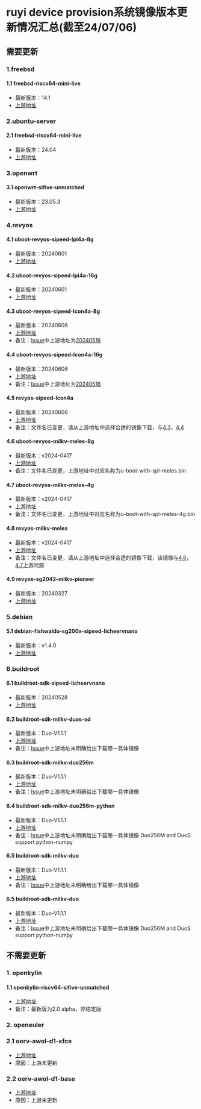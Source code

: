 # ruyi device provision系统镜像版本更新情况汇总(截至24/07/06)

## 需要更新

### 1.freebsd

#### 1.1 freebsd-riscv64-mini-live

+ 最新版本：14.1
+ [上游地址](https://download.freebsd.org/releases/riscv/riscv64/ISO-IMAGES/14.1/FreeBSD-14.1-RELEASE-riscv-riscv64-mini-memstick.img)

### 2.ubuntu-server

#### 2.1 freebsd-riscv64-mini-live

+ 最新版本：24.04
+ [上游地址](https://cdimage.ubuntu.com/releases/24.04/release/ubuntu-24.04-preinstalled-server-riscv64+unmatched.img.xz)

### 3.openwrt

#### 3.1 openwrt-sifive-unmatched

+ 最新版本：23.05.3
+ [上游地址](https://mirror-03.infra.openwrt.org/releases/23.05.3/targets/sifiveu/generic/openwrt-23.05.3-sifiveu-generic-sifive_unmatched-ext4-sdcard.img.gz)

### 4.revyos

#### 4.1 uboot-revyos-sipeed-lpi4a-8g

+ 最新版本：20240601
+ [上游地址](https://mirror.iscas.ac.cn/revyos/extra/images/lpi4a/20240601/u-boot-with-spl-lpi4a.bin)

#### 4.2 uboot-revyos-sipeed-lpi4a-16g

+ 最新版本：20240601
+ [上游地址](https://mirror.iscas.ac.cn/revyos/extra/images/lpi4a/20240601/u-boot-with-spl-lpi4a-16g.bin)

#### 4.3 uboot-revyos-sipeed-lcon4a-8g

+ 最新版本：20240606
+ [上游地址](https://github.com/0x754C/sipeed-th1520-laptop-extra/releases/download/20240606/u-boot-with-spl-console8g.bin)
+ 备注：[Issue](https://github.com/weilinfox/ruyi-reimu/issues/14)中上游地址为[20240516](https://github.com/0x754C/sipeed-th1520-laptop-extra/releases/download/20240516/u-boot-with-spl-console8g.bin)

#### 4.4 uboot-revyos-sipeed-lcon4a-16g

+ 最新版本：20240606
+ [上游地址](https://github.com/0x754C/sipeed-th1520-laptop-extra/releases/download/20240606/u-boot-with-spl-console16g.bin)
+ 备注：[Issue](https://github.com/weilinfox/ruyi-reimu/issues/13)中上游地址为[20240516](https://github.com/0x754C/sipeed-th1520-laptop-extra/releases/download/20240516/u-boot-with-spl-console16g.bin)

#### 4.5 revyos-sipeed-lcon4a

+ 最新版本：20240606
+ [上游地址](https://github.com/0x754C/sipeed-th1520-laptop-extra/releases/20240606)
+ 备注：文件名已变更，请从上游地址中选择合适的镜像下载，与[4.3](#43-uboot-revyos-sipeed-lcon4a-8g)，[4.4](#44-uboot-revyos-sipeed-lcon4a-16g)

#### 4.6 uboot-revyos-milkv-meles-8g

+ 最新版本：v2024-0417
+ [上游地址](https://github.com/milkv-meles/meles-images/releases/download/v2024-0417/u-boot-with-spl-meles.bin)
+ 备注：文件名已变更，上游地址中对应名称为u-boot-with-spl-meles.bin

#### 4.7 uboot-revyos-milkv-meles-4g

+ 最新版本：v2024-0417
+ [上游地址](https://github.com/milkv-meles/meles-images/releases/download/v2024-0417/u-boot-with-spl-meles-4g.bin)
+ 备注：文件名已变更，上游地址中对应名称为u-boot-with-spl-meles-4g.bin

#### 4.8 revyos-milkv-meles

+ 最新版本：v2024-0417
+ [上游地址](https://github.com/milkv-meles/meles-images/releases/download/v2024-0417/)
+ 备注：文件名已变更，请从上游地址中选择合适的镜像下载，该镜像与[4.6](####-46-uboot-revyos-milkv-meles-8g)，[4.7](####-47-uboot-revyos-milkv-meles-4g)上游同源

#### 4.9 revyos-sg2042-milkv-pioneer

+ 最新版本：20240327
+ [上游地址](https://mirror.iscas.ac.cn/revyos/extra/images/sg2042/20240327/revyos-pioneer-20240327-180424.img.zst)

### 5.debian

#### 5.1 debian-fishwaldo-sg200x-sipeed-licheervnano

+ 最新版本：v1.4.0
+ [上游地址](https://github.com/Fishwaldo/sophgo-sg200x-debian/releases/tag/v1.4.0)

### 6.buildroot

#### 6.1 buildroot-sdk-sipeed-licheervnano

+ 最新版本：20240528
+ [上游地址](https://github.com/sipeed/LicheeRV-Nano-Build/releases/tag/20240528)

#### 6.2 buildroot-sdk-milkv-duos-sd

+ 最新版本：Duo-V1.1.1
+ [上游地址](https://github.com/milkv-duo/duo-buildroot-sdk/releases/download/Duo-V1.1.1/milkv-duos-sd-v1.1.1-2024-0528.img.zip)
+ 备注：[Issue](https://github.com/weilinfox/ruyi-reimu/issues/5)中上游地址未明确给出下载哪一具体镜像

#### 6.3 buildroot-sdk-milkv-duo256m

+ 最新版本：Duo-V1.1.1
+ [上游地址](https://github.com/milkv-duo/duo-buildroot-sdk/releases/download/Duo-V1.1.1/milkv-duo256m-v1.1.1-2024-0528.img.zip)
+ 备注：[Issue](https://github.com/weilinfox/ruyi-reimu/issues/4)中上游地址未明确给出下载哪一具体镜像

#### 6.4 buildroot-sdk-milkv-duo256m-python

+ 最新版本：Duo-V1.1.1
+ [上游地址](https://github.com/milkv-duo/duo-buildroot-sdk/releases/download/Duo-V1.1.1/)
+ 备注：[Issue](https://github.com/weilinfox/ruyi-reimu/issues/3)中上游地址未明确给出下载哪一具体镜像
  Duo256M and DuoS support python-numpy

#### 6.5 buildroot-sdk-milkv-duo

+ 最新版本：Duo-V1.1.1
+ [上游地址](https://github.com/milkv-duo/duo-buildroot-sdk/releases/download/Duo-V1.1.1/milkv-duo-v1.1.1-2024-0528.img.zip)
+ 备注：[Issue](https://github.com/weilinfox/ruyi-reimu/issues/2)中上游地址未明确给出下载哪一具体镜像

#### 6.5 buildroot-sdk-milkv-duo

+ 最新版本：Duo-V1.1.1
+ [上游地址](https://github.com/milkv-duo/duo-buildroot-sdk/releases/download/Duo-V1.1.1/)
+ 备注：[Issue](https://github.com/weilinfox/ruyi-reimu/issues/1)中上游地址未明确给出下载哪一具体镜像
  Duo256M and DuoS support python-numpy

## 不需要更新

### 1. openkylin

#### 1.1 openkylin-riscv64-sifive-unmatched

+ [上游地址](https://releases.openkylin.top/2.0/)
+ 备注：最新版为2.0 alpha，非稳定版

### 2. openeuler

### 2.1 oerv-awol-d1-xfce

+ [上游地址](https://mirror.iscas.ac.cn/openeuler-sig-riscv/openEuler-RISC-V/preview/openEuler-23.09-V1-riscv64/)
+ 原因：上游未更新

### 2.2 oerv-awol-d1-base

+ [上游地址](https://mirror.iscas.ac.cn/openeuler-sig-riscv/openEuler-RISC-V/preview/openEuler-23.09-V1-riscv64/)
+ 原因：上游未更新
